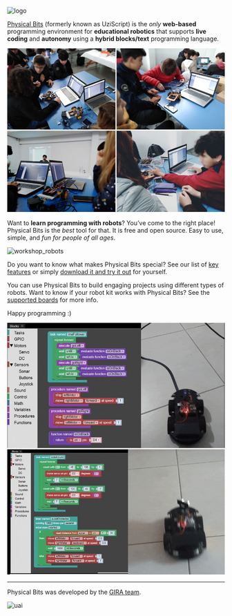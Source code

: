 ![logo](./img/logo.png)

[Physical Bits](https://gira.github.io/PhysicalBits/) (formerly known as UziScript) is the *only* __web-based__ programming environment for __educational robotics__ that supports __live coding__ and __autonomy__ using a __hybrid blocks/text__ programming language.

![workshop_1](./img/workshop_1.png)
![workshop_2](./img/workshop_2.png)

Want to __learn programming with robots__? You’ve come to the right place! Physical Bits is the *best* tool for that. It is free and open source. Easy to use, simple, and *fun for people of all ages*.

![workshop_robots](./img/workshop_robots.png)

Do you want to know what makes Physical Bits special? See our list of [key features](./getting_started/FEATURES.md) or simply [download it and try it out](./getting_started/DOWNLOAD.md) for yourself.

You can use Physical Bits to build engaging projects using different types of robots. Want to know if your robot kit works with Physical Bits? See the [supported boards](./getting_started/BOARDS.md) for more info.

Happy programming :)

![line_follower](./img/line_follower.gif)
![avoid_obstacles](./img/avoid_obstacles.gif)

---

Physical Bits was developed by the [GIRA team](./about/README.md).

![uai](./img/uai.png)
